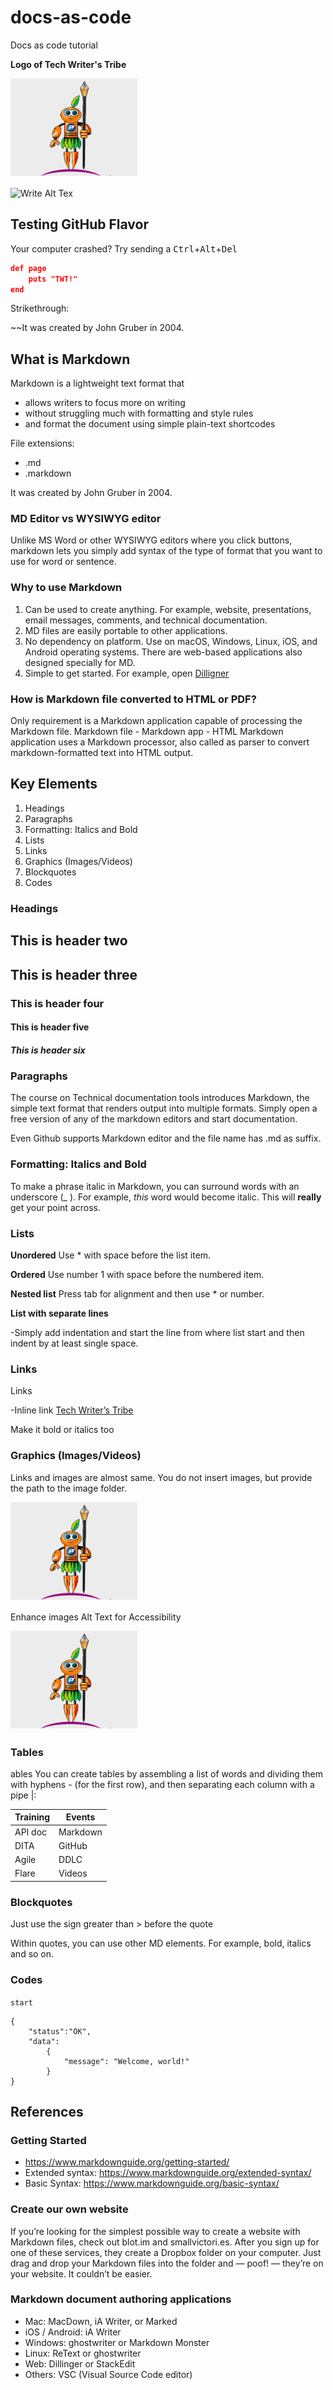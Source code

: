 # docs-as-code
Docs as code tutorial

**Logo of Tech Writer's Tribe**

![Logo](/TWT_logo_sign.png)

![Write Alt Tex](https://i.pinimg.com/originals/d0/a9/ab/d0a9ab19a78ff177eaa99be97e72bb3b.jpg)

## Testing GitHub Flavor
Your computer crashed? Try sending a
<kbd>Ctrl</kbd>+<kbd>Alt</kbd>+<kbd>Del</kbd>

```json
def page
    puts "TWT!"
end
```

Strikethrough:

~~It was created by John Gruber in 2004.





## What is Markdown
Markdown is a lightweight text format that 
  * allows writers to focus more on writing 
  * without struggling much with formatting and style rules
  * and format the document using simple plain-text shortcodes
  
File extensions:
 * .md
 * .markdown 
 
It was created by John Gruber in 2004.

### MD Editor vs WYSIWYG editor
Unlike MS Word or other WYSIWYG editors where you click buttons, markdown lets you simply add syntax of the type of format that you want to use for word or sentence.

### Why to use Markdown
1. Can be used to create anything. For example, website, presentations, email messages, comments, and technical documentation.
1. MD files are easily portable to other applications.
1. No dependency on platform. Use on macOS, Windows, Linux, iOS, and Android operating systems. There are web-based applications also designed specially for MD.
1. Simple to get started. For example, open [Dilligner](https://dillinger.io/)

### How is Markdown file converted to HTML or PDF?
Only requirement is a Markdown application capable of processing the Markdown file. 
Markdown file - Markdown app - HTML
Markdown application uses a Markdown processor, also called as parser to convert markdown-formatted text into HTML output.

## Key Elements
1. Headings
2. Paragraphs
3. Formatting: Italics and Bold
4. Lists
4. Links
5. Graphics (Images/Videos)
6. Blockquotes
7. Codes

### Headings
## This is header two
## This is header three
### This is header four
#### This is header five
##### This is header six
 

### Paragraphs
The course on Technical documentation tools introduces Markdown, the simple text format that renders output into multiple formats. Simply open a free version of any of the markdown editors and start documentation.

Even Github supports Markdown editor and the file name has .md as suffix.

### Formatting: Italics and Bold
To make a phrase italic in Markdown, you can surround words with an underscore (_ ). For example, _this_ word would become italic.
This will **really** get your point across.

### Lists
**Unordered**
Use * with space before the list item.

**Ordered**
Use number 1 with space before the numbered item. 

**Nested list**
Press tab for alignment and then use * or number.


**List with separate lines**

-Simply add indentation and start the line from where list start and then indent by at least single space.



### Links
Links

-Inline link [Tech Writer’s Tribe](https://techwriterstribe.com/)

Make it bold or italics too


### Graphics (Images/Videos)
Links and images are almost same. You do not insert images, but provide the path to the image folder.

![Logo](/TWT_logo_sign.png)


Enhance images
Alt Text for Accessibility

![Logo](/TWT_logo_sign.png "TWT Logo")


### Tables
ables
You can create tables by assembling a list of words and dividing them with hyphens - (for the first row), and then separating each column with a pipe |:

Training | Events
------------ | -------------
API doc | Markdown
DITA | GitHub
Agile | DDLC
Flare | Videos


### Blockquotes
Just use the sign greater than > before the quote

Within quotes, you can use other MD elements. For example, bold, italics and so on.

### Codes
`start`

```
{
    "status":"OK",
    "data":
        {
            "message": "Welcome, world!"
        }
}
```


## References
### Getting Started
 * https://www.markdownguide.org/getting-started/
 * Extended syntax: https://www.markdownguide.org/extended-syntax/
 * Basic Syntax: https://www.markdownguide.org/basic-syntax/

### Create our own website
If you’re looking for the simplest possible way to create a website with Markdown files, check out blot.im and smallvictori.es. After you sign up for one of these services, they create a Dropbox folder on your computer. Just drag and drop your Markdown files into the folder and — poof! — they’re on your website. It couldn’t be easier.

### Markdown document authoring applications
 * Mac: MacDown, iA Writer, or Marked
 * iOS / Android: iA Writer
 * Windows: ghostwriter or Markdown Monster
 * Linux: ReText or ghostwriter
 * Web: Dillinger or StackEdit
 * Others: VSC (Visual Source Code editor)
